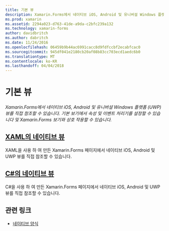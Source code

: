 ```yaml
---
title: 기본 뷰
description: Xamarin.Forms에서 네이티브 iOS, Android 및 유니버설 Windows 플랫폼 (UWP) 뷰를 직접 참조할 수 있습니다. 기본 보기에서 속성 및 이벤트 처리기를 설정할 수 있습니다 및 Xamarin.Forms 보기와 상호 작용할 수 있습니다.
ms.prod: xamarin
ms.assetid: 2294a023-d763-41de-a9da-c2bfc239a132
ms.technology: xamarin-forms
author: davidbritch
ms.author: dabritch
ms.date: 11/24/2016
ms.openlocfilehash: 06459b9b44ac6991cacc8d9fdfccbf2ecabfcac0
ms.sourcegitcommit: 945df041e2180cb20af08b83cc703ecd1aedc6b0
ms.translationtype: MT
ms.contentlocale: ko-KR
ms.lasthandoff: 04/04/2018
---
```

# <a name="native-views"></a>기본 뷰

_Xamarin.Forms에서 네이티브 iOS, Android 및 유니버설 Windows 플랫폼 (UWP) 뷰를 직접 참조할 수 있습니다. 기본 보기에서 속성 및 이벤트 처리기를 설정할 수 있습니다 및 Xamarin.Forms 보기와 상호 작용할 수 있습니다._

## <a name="native-views-in-xamlxamlmd"></a>[XAML의 네이티브 뷰](xaml.md)

XAML을 사용 하 여 만든 Xamarin.Forms 페이지에서 네이티브 iOS, Android 및 UWP 뷰를 직접 참조할 수 있습니다.

## <a name="native-views-in-ccodemd"></a>[C#의 네이티브 뷰](code.md)

C#을 사용 하 여 만든 Xamarin.Forms 페이지에서 네이티브 iOS, Android 및 UWP 뷰를 직접 참조할 수 있습니다.


## <a name="related-links"></a>관련 링크

- [네이티브 양식](~/xamarin-forms/platform/native-forms.md)
